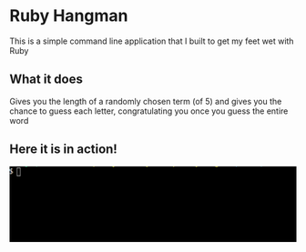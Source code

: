 # Ruby Hangman

This is a simple command line application that I built to get my feet wet with Ruby

## What it does

Gives you the length of a randomly chosen term (of 5) and gives you the chance to guess each letter, congratulating you once you guess the entire word

## Here it is in action!

![gif of game being played](images/hangman.gif)
